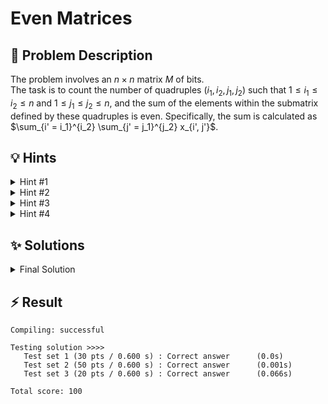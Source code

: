 # Even Matrices

## 📝 Problem Description

The problem involves an $n \times n$ matrix $M$ of bits. <br />
The task is to count the number of quadruples $(i_1, i_2, j_1, j_2)$ such that $1 \leq i_1 \leq i_2 \leq n$ and $1 \leq j_1 \leq j_2 \leq n$, and the sum of the elements within the submatrix defined by these quadruples is even. Specifically, the sum is calculated as $\sum_{i' = i_1}^{i_2} \sum_{j' = j_1}^{j_2} x_{i', j'}$.

## 💡 Hints

<details><summary>Hint #1</summary>

I would strongly recommend to solve the **Even Pairs** problem first, as it will help you understand how to efficiently count pairs with even sums.  The key idea is very similar.

</details>

<details><summary>Hint #2</summary>

Consider how to efficiently compute the sum of elements within a submatrix defined by $(i_1, i_2, j_1, j_2)$. Can you precompute some values to avoid redundant calculations?
</details>

<details><summary>Hint #3</summary>

An integral matrix (also known as a prefix sum matrix) can be used to calculate the sum of any submatrix in $O(1)$ time. Think about how to construct such a matrix for this problem.
</details>

<details><summary>Hint #4</summary>

The sum of a submatrix is even if and only if an even number of its elements are $1$. Consider how the parity (evenness or oddness) of the sum affects the counting process. You can calculate the number of even and odd sums and use combinations to find the total count.

</details>

## ✨ Solutions

<details><summary>Final Solution</summary>

The **core idea** behind this solution is very similar to the **Even Pairs** problem. Instead of a 1D array, we now work with a 2D grid (a matrix), and instead of subarrays, we count submatrices whose total sum is even. To generalize the approach, we simply iterate over all row pairs $(i_1, i_2)$ and reduce the matrix in-between these rows to a 1D array by summing up the columns between these rows. This allows us to apply the same combinatorial counting technique used in the 1D case.

---

We start by constructing a **prefix sum matrix** where each entry $S_{i,j}$ represents the sum of elements in the submatrix from the top-left corner $(1,1)$ to the position $(i,j)$. This matrix allows us to compute the sum of any submatrix in constant time.

To compute the sum of the submatrix defined by rows $i_1$ to $i_2$ and columns $j_1$ to $j_2$, we use:

$$
\text{Sum} = S_{i_2,j_2} - S_{i_1-1,j_2} - S_{i_2,j_1-1} + S_{i_1-1,j_1-1}
$$

But as in the 1D case, we don’t care about the exact sum, we only care whether it is **even or odd** and use combinatorial counting to find the number of even submatrices.

---

### Combinatorial Counting in 2D

We fix a pair of rows $(i_1, i_2)$ and collapse the matrix between these two rows into a temporary 1D array where each element represents the sum of the column slice between rows $i_1$ and $i_2$. <br />
**Note:** We do not actually have to do this, as the prefix sum matrix already allows us to compute the sum of any submatrix in constant time, but conceptually, we can think of it as a 1D array where each element is the sum of the column from row $i_1$ to row $i_2$.

$$
\begin{pmatrix}
x_{i_1,1} & x_{i_1,2} & \ldots & x_{i_1,n} \\
\vdots & \vdots & \ddots & \vdots \\
x_{i_2,1} & x_{i_2,2} & \ldots & x_{i_2,n}
\end{pmatrix} \rightarrow 
\begin{pmatrix}
\sum_{i=i_1}^{i_2} x_{i,1} & \sum_{i=i_1}^{i_2} x_{i,2} & \ldots & \sum_{i=i_1}^{i_2} x_{i,n}
\end{pmatrix}
$$

This reduces the 2D problem to the 1D **Even Pairs** problem. We then compute a running prefix sum of this array (only its parity matters), and count how many times the prefix sum is even or odd.

For each such prefix parity, we apply combinatorics:

- Even + Even = Even  
- Odd + Odd = Even

So we count how many prefix sums are even ($n_{\text{Even}}$) and odd ($n_{\text{Odd}}$), and compute the number of valid submatrices using:

$$
\frac{n_{\text{Even}}(n_{\text{Even}} - 1)}{2} + \frac{n_{\text{Odd}}(n_{\text{Odd}} - 1)}{2}
$$

---

### Final Algorithm

1. Construct the prefix sum matrix for the original input.
2. For each pair of rows $(i_1, i_2)$, apply the same approach as in the **Even Pairs** problem
3. Accumulate the result across all row pairs.

**Code**

```c++
#include<iostream>
#include<vector>

int main() {
  std::ios_base::sync_with_stdio(false);
  
  int n_tests; std::cin >> n_tests;
  while(n_tests--) {
    // ===== READ INPUT =====
    int n; std::cin >> n;
    
    // Construct prefix matrix
    std::vector<std::vector<int>> prefix_matrix(n + 1, std::vector<int>(n + 1, 0));
    for(int i = 1; i <= n; i++) {
      for(int j = 1; j <= n; j++) {
        int x; std::cin >> x;
        prefix_matrix[i][j] = prefix_matrix[i - 1][j] + 
                              prefix_matrix[i][j - 1] - 
                              prefix_matrix[i - 1][j - 1] + x;
      }
    }
    
    // ===== SOLVE =====
    int total = 0;
    
    // Iterate over all possible row pairs
    for(int i_1 = 1; i_1 <= n; i_1++) {
      for(int i_2 = i_1; i_2 <= n; i_2++) {
        std::vector<int> col_prefix_parity(n + 1, 0);
        int prefix_sum = 0;
        int n_even = 1, n_odd = 0;  // prefix sum = 0 is considered even
        
        for(int j = 1; j <= n; j++) {
          // Compute the column sum for column j between rows i_1 and i_2
          int col_sum = prefix_matrix[i_2][j] - prefix_matrix[i_1 - 1][j] -
                        prefix_matrix[i_2][j - 1] + prefix_matrix[i_1 - 1][j - 1];
          
          prefix_sum += col_sum;
          
          if (prefix_sum % 2 == 0) {
            total += n_even;
            n_even++;
          } else {
            total += n_odd;
            n_odd++;
          }
        }
      }
    }
  
    std::cout << total << std::endl;
  }
}
```
</details>

## ⚡ Result

```plaintext
Compiling: successful

Testing solution >>>>
   Test set 1 (30 pts / 0.600 s) : Correct answer      (0.0s)
   Test set 2 (50 pts / 0.600 s) : Correct answer      (0.001s)
   Test set 3 (20 pts / 0.600 s) : Correct answer      (0.066s)

Total score: 100
```
